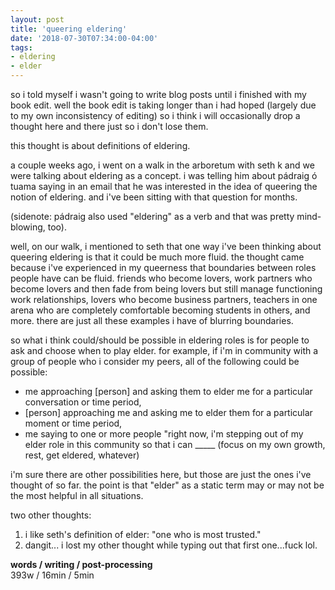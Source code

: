 ```yaml
---
layout: post
title: 'queering eldering'
date: '2018-07-30T07:34:00-04:00'
tags:
- eldering
- elder
--- 
```


so i told myself i wasn't going to write blog posts until i finished with my book edit. well the book edit is taking longer than i had hoped (largely due to my own inconsistency of editing) so i think i will occasionally drop a thought here and there just so i don't lose them. 

this thought is about definitions of eldering. 

a couple weeks ago, i went on a walk in the arboretum with seth k and we were talking about eldering as a concept. i was telling him about pádraig ó tuama saying in an email that he was interested in the idea of queering the notion of eldering. and i've been sitting with that question for months. 

(sidenote: pádraig also used "eldering" as a verb and that was pretty mind-blowing, too). 

well, on our walk, i mentioned to seth that one way i've been thinking about queering eldering is that it could be much more fluid. the thought came because i've experienced in my queerness that boundaries between roles people have can be fluid. friends who become lovers, work partners who become lovers and then fade from being lovers but still manage functioning work relationships, lovers who become business partners, teachers in one arena who are completely comfortable becoming students in others, and more. there are just all these examples i have of blurring boundaries. 

so what i think could/should be possible in eldering roles is for people to ask and choose when to play elder. for example, if i'm in community with a group of people who i consider my peers, all of the following could be possible:

* me approaching [person] and asking them to elder me for a particular conversation or time period,
* [person] approaching me and asking me to elder them for a particular moment or time period,
* me saying to one or more people "right now, i'm stepping out of my elder role in this community so that i can _____ (focus on my own growth, rest, get eldered, whatever)

i'm sure there are other possibilities here, but those are just the ones i've thought of so far. the point is that "elder" as a static term may or may not be the most helpful in all situations. 

two other thoughts:
1. i like seth's definition of elder: "one who is most trusted."
2. dangit... i lost my other thought while typing out that first one...fuck lol.

<!-- hyperlink bank -->


<!-- &#042; = asterisk -->
<!-- &#039; = single quote '-->

**words / writing / post-processing**  
393w / 16min / 5min